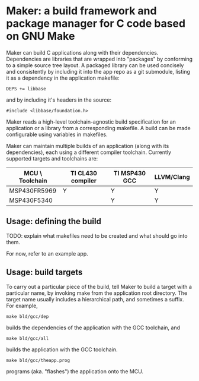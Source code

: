 # Maker: a build framework and package manager for C code based on GNU Make

Maker can build C applications along with their dependencies.  Dependencies are
libraries that are wrapped into "packages" by conforming to a simple source
tree layout. A packaged library can be used concisely and consistently by
including it into the app repo as a git submodule, listing it as a dependency
in the application makefile:

    DEPS += libbase

and by including it's headers in the source:
   
    #include <libbase/foundation.h>

Maker reads a high-level toolchain-agnostic build specification for an
application or a library from a corresponding makefile.  A build can be made
configurable using variables in makefiles.

Maker can maintain multiple builds of an application (along with its
dependencies), each using a different compiler toolchain.  Currently supported
targets and toolchains are:

| MCU \ Toolchain | TI CL430 compiler | TI MSP430 GCC | LLVM/Clang |
| --------------- | ----------------- | ------------- | ---------- |
| MSP430FR5969    |                 Y |             Y |          Y |
| MSP430F5340     |                   |             Y |          Y |


## Usage: defining the build

TODO: explain what makefiles need to be created and what should go into them.

For now, refer to an example app.


## Usage: build targets

To carry out a particular piece of the build, tell Maker to build a
target with a particular name, by invoking make from the application
root directory. The target name usually includes a hierarchical path, and
sometimes a suffix. For example,

    make bld/gcc/dep

builds the dependencies of the application with the GCC toolchain, and

    make bld/gcc/all

builds the application with the GCC toolchain.

    make bld/gcc/theapp.prog

programs (aka. "flashes") the application onto the MCU.

